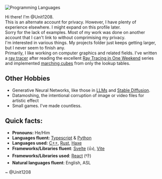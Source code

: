 ![Programming Languages](https://skillicons.dev/icons?i=ts,svelte,python)

Hi there! I'm @Unit1208.  
This is an alternate account for privacy. However, I have plenty of experience elsewhere. I might expand on this profile later.  
Sorry for the lack of examples. Most of my work was done on another account that I can't link to without comprimising my privacy.  
I'm interested in various things. My projects folder just keeps getting larger, but I never seem to finish any.   
Primarily, I like working on computer graphics and related fields. I've written a [ray tracer](https://en.wikipedia.org/wiki/Ray_tracing_(graphics)) after reading the excellent [Ray Tracing in One Weekend](https://raytracing.github.io/) series and implemented [marching cubes](https://en.wikipedia.org/wiki/Marching_cubes) from only the lookup tables. 
## Other Hobbies  
- Generative Neural Networks, like those in [LLMs](https://en.wikipedia.org/wiki/Large_language_model) and [Stable Diffusion](https://en.wikipedia.org/wiki/Stable_Diffusion).  
- Datamoshing, the intentional corruption of image or video files for artistic effect  
- Small games. I've made countless.  

## Quick facts:
- **Pronouns:** He/Him
- **Languages fluent:** [Typescript](https://www.typescriptlang.org/) & [Python](https://www.python.org/)  
- **Languages used:** [C++](https://en.wikipedia.org/wiki/C%2B%2B), [Rust](https://www.rust-lang.org/), [Haxe](https://haxe.org/)  
- **Frameworks/Libraries fluent**: [Svelte](https://svelte.dev/) (👍), [Vite](https://vitejs.dev/)  
- **Frameworks/Libraries used**: [React](https://react.dev/) (👎)  
- **Natural languages fluent**: English, ASL  

~ @Unit1208  

